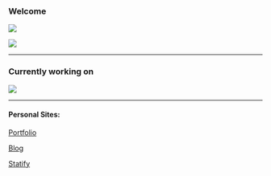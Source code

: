 ### Welcome

![](https://github-readme-stats.vercel.app/api?username=rbrtbrnschn&show_icons=true&theme=buefy&count_private=true&include_all_commits=true)

![](https://github-readme-stats.vercel.app/api/top-langs/?username=rbrtbrnschn&layout=compact&theme=buefy)



<hr/>

<!--
Comment
-->
### Currently working on

[![](https://github-readme-stats.vercel.app/api/pin/?username=rbrtbrnschn&repo=taxiJs&theme=buefy)](https://github.com/rbrtbrnschn/mr-taskman)

<hr/>

#### Personal Sites:

[Portfolio](https://rbrtbrnschn.urspace.io/)

[Blog](https://rbrtbrnschn.dev)

[Statify](https://statify.rbrtbrnschn.dev)

<!--
**rbrtbrnschn/rbrtbrnschn** is a ✨ _special_ ✨ repository because its `README.md` (this file) appears on your GitHub profile.

Here are some ideas to get you started:

- 🔭 I’m currently working on ...
- 🌱 I’m currently learning ...
- 👯 I’m looking to collaborate on ...
- 🤔 I’m looking for help with ...
- 💬 Ask me about ...
- 📫 How to reach me: ...
- 😄 Pronouns: ...
- ⚡ Fun fact: ...
-->
